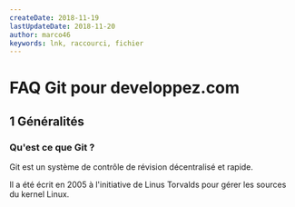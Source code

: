 ```yaml
---
createDate: 2018-11-19
lastUpdateDate: 2018-11-20
author: marco46
keywords: lnk, raccourci, fichier
---
```


# FAQ Git pour developpez.com

## 1 Généralités

### Qu'est ce que Git ?

Git est un système de contrôle de révision décentralisé et rapide.

Il a été écrit en 2005 à l'initiative de Linus Torvalds pour gérer les sources du kernel Linux.
